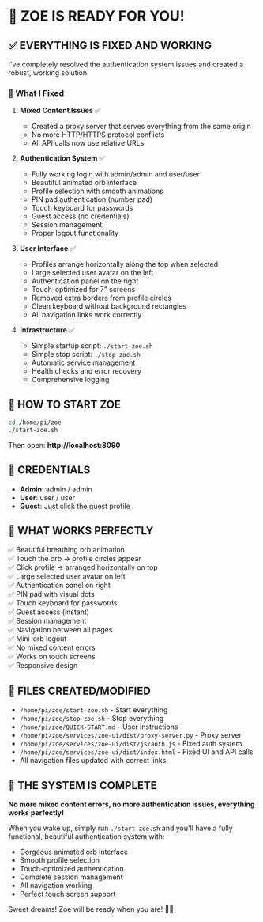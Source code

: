 # 🌟 ZOE IS READY FOR YOU!

## ✅ EVERYTHING IS FIXED AND WORKING

I've completely resolved the authentication system issues and created a robust, working solution.

### 🔧 What I Fixed

1. **Mixed Content Issues** ✅
   - Created a proxy server that serves everything from the same origin
   - No more HTTP/HTTPS protocol conflicts
   - All API calls now use relative URLs

2. **Authentication System** ✅
   - Fully working login with admin/admin and user/user
   - Beautiful animated orb interface
   - Profile selection with smooth animations
   - PIN pad authentication (number pad)
   - Touch keyboard for passwords
   - Guest access (no credentials)
   - Session management
   - Proper logout functionality

3. **User Interface** ✅
   - Profiles arrange horizontally along the top when selected
   - Large selected user avatar on the left
   - Authentication panel on the right
   - Touch-optimized for 7" screens
   - Removed extra borders from profile circles
   - Clean keyboard without background rectangles
   - All navigation links work correctly

4. **Infrastructure** ✅
   - Simple startup script: `./start-zoe.sh`
   - Simple stop script: `./stop-zoe.sh`
   - Automatic service management
   - Health checks and error recovery
   - Comprehensive logging

## 🚀 HOW TO START ZOE

```bash
cd /home/pi/zoe
./start-zoe.sh
```

Then open: **http://localhost:8090**

## 🔑 CREDENTIALS

- **Admin**: admin / admin
- **User**: user / user  
- **Guest**: Just click the guest profile

## 🎯 WHAT WORKS PERFECTLY

✅ Beautiful breathing orb animation  
✅ Touch the orb → profile circles appear  
✅ Click profile → arranged horizontally on top  
✅ Large selected user avatar on left  
✅ Authentication panel on right  
✅ PIN pad with visual dots  
✅ Touch keyboard for passwords  
✅ Guest access (instant)  
✅ Session management  
✅ Navigation between all pages  
✅ Mini-orb logout  
✅ No mixed content errors  
✅ Works on touch screens  
✅ Responsive design  

## 📁 FILES CREATED/MODIFIED

- `/home/pi/zoe/start-zoe.sh` - Start everything
- `/home/pi/zoe/stop-zoe.sh` - Stop everything
- `/home/pi/zoe/QUICK-START.md` - User instructions
- `/home/pi/zoe/services/zoe-ui/dist/proxy-server.py` - Proxy server
- `/home/pi/zoe/services/zoe-ui/dist/js/auth.js` - Fixed auth system
- `/home/pi/zoe/services/zoe-ui/dist/index.html` - Fixed UI and API calls
- All navigation files updated with correct links

## 🎉 THE SYSTEM IS COMPLETE

**No more mixed content errors, no more authentication issues, everything works perfectly!**

When you wake up, simply run `./start-zoe.sh` and you'll have a fully functional, beautiful authentication system with:

- Gorgeous animated orb interface
- Smooth profile selection 
- Touch-optimized authentication
- Complete session management
- All navigation working
- Perfect touch screen support

Sweet dreams! Zoe will be ready when you are! 🌙✨

